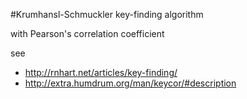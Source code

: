 #Krumhansl-Schmuckler key-finding algorithm

with Pearson's correlation coefficient

see
- http://rnhart.net/articles/key-finding/
- http://extra.humdrum.org/man/keycor/#description
